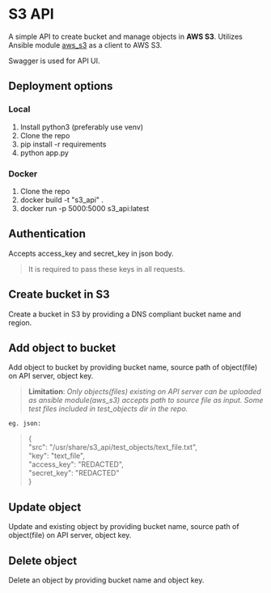 # S3 API

A simple API to create bucket and manage objects in **AWS S3**.
Utilizes Ansible module [aws_s3]([https://docs.ansible.com/ansible/2.4/aws_s3_module.html](https://docs.ansible.com/ansible/2.4/aws_s3_module.html)) as a client to AWS S3.

Swagger is used for API UI.

## Deployment options
### Local
1. Install python3 (preferably use venv)
2. Clone the repo
3. pip install -r requirements
4. python app.py

### Docker
1. Clone the repo 
2. docker build -t "s3_api" .
3. docker run -p 5000:5000 s3_api:latest

## Authentication
Accepts access_key and secret_key in json body. 
>It is required to pass these keys in all requests.

## Create bucket in S3

Create a bucket in S3 by providing a DNS compliant bucket name and region.

## Add object to bucket

Add object to bucket by providing bucket name, source path of object(file) on API server, object key.

> **Limitation**: *Only objects(files) existing on API  server can be uploaded as ansible module(aws_s3) accepts path to source file as input. Some test files included in test_objects dir in the repo.*

`eg. json:`
>{\
  "src": "/usr/share/s3_api/test_objects/text_file.txt",\
  "key": "text_file",\
  "access_key": "REDACTED",\
  "secret_key": "REDACTED"\
}

## Update object

Update and existing object by providing bucket name, source path of object(file) on API server, object key.

## Delete object

Delete an object by providing bucket name and object key.